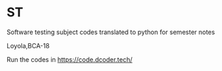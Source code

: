 # ST
Software testing subject codes translated to python for semester notes

Loyola,BCA-18

Run the codes in https://code.dcoder.tech/
